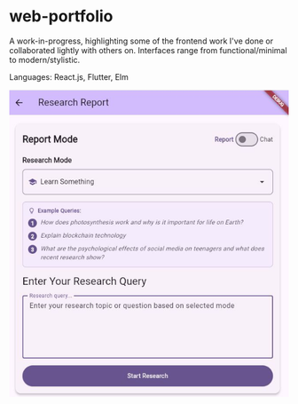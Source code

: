# web-portfolio
A work-in-progress, highlighting some of the frontend work I've done or collaborated lightly with others on. Interfaces range from functional/minimal to modern/stylistic. 

Languages: React.js, Flutter, Elm

![screenshot](DR_frontend.JPG)
